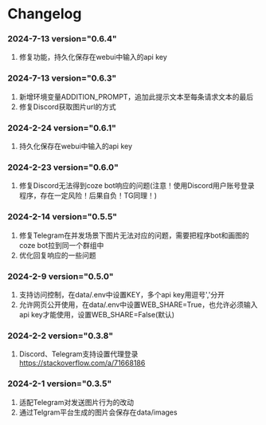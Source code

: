 # Changelog
### 2024-7-13 version="0.6.4"
1. 修复功能，持久化保存在webui中输入的api key

### 2024-7-13 version="0.6.3"
1. 新增环境变量ADDITION_PROMPT，追加此提示文本至每条请求文本的最后
2. 修复Discord获取图片url的方式

### 2024-2-24 version="0.6.1"
1. 持久化保存在webui中输入的api key

### 2024-2-23 version="0.6.0"
1. 修复Discord无法得到coze bot响应的问题(注意！使用Discord用户账号登录程序，存在一定风险！后果自负！TG同理！)

### 2024-2-14 version="0.5.5"
1. 修复Telegram在并发场景下图片无法对应的问题，需要把程序bot和画图的coze bot拉到同一个群组中
2. 优化回复响应的一些问题

### 2024-2-9 version="0.5.0"
1. 支持访问控制，在data/.env中设置KEY，多个api key用逗号','分开
2. 允许网页公开使用，在data/.env中设置WEB_SHARE=True，也允许必须输入api key才能使用，设置WEB_SHARE=False(默认)

### 2024-2-2 version="0.3.8"
1. Discord、Telegram支持设置代理登录 https://stackoverflow.com/a/71668186

### 2024-2-1 version="0.3.5"
1. 适配Telegram对发送图片行为的改动
2. 通过Telgram平台生成的图片会保存在data/images